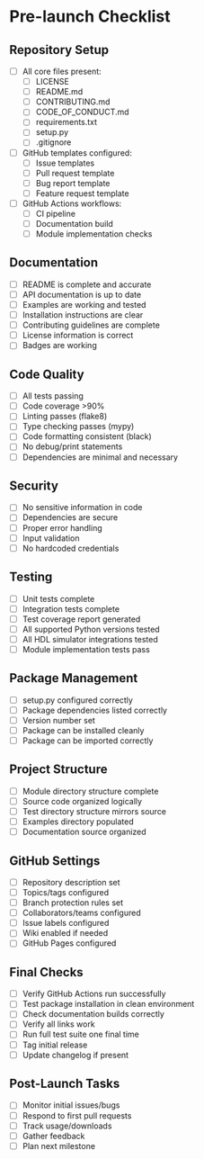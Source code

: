 # Pre-launch Checklist

## Repository Setup
- [ ] All core files present:
  - [ ] LICENSE
  - [ ] README.md
  - [ ] CONTRIBUTING.md
  - [ ] CODE_OF_CONDUCT.md
  - [ ] requirements.txt
  - [ ] setup.py
  - [ ] .gitignore
- [ ] GitHub templates configured:
  - [ ] Issue templates
  - [ ] Pull request template
  - [ ] Bug report template
  - [ ] Feature request template
- [ ] GitHub Actions workflows:
  - [ ] CI pipeline
  - [ ] Documentation build
  - [ ] Module implementation checks

## Documentation
- [ ] README is complete and accurate
- [ ] API documentation is up to date
- [ ] Examples are working and tested
- [ ] Installation instructions are clear
- [ ] Contributing guidelines are complete
- [ ] License information is correct
- [ ] Badges are working

## Code Quality
- [ ] All tests passing
- [ ] Code coverage >90%
- [ ] Linting passes (flake8)
- [ ] Type checking passes (mypy)
- [ ] Code formatting consistent (black)
- [ ] No debug/print statements
- [ ] Dependencies are minimal and necessary

## Security
- [ ] No sensitive information in code
- [ ] Dependencies are secure
- [ ] Proper error handling
- [ ] Input validation
- [ ] No hardcoded credentials

## Testing
- [ ] Unit tests complete
- [ ] Integration tests complete
- [ ] Test coverage report generated
- [ ] All supported Python versions tested
- [ ] All HDL simulator integrations tested
- [ ] Module implementation tests pass

## Package Management
- [ ] setup.py configured correctly
- [ ] Package dependencies listed correctly
- [ ] Version number set
- [ ] Package can be installed cleanly
- [ ] Package can be imported correctly

## Project Structure
- [ ] Module directory structure complete
- [ ] Source code organized logically
- [ ] Test directory structure mirrors source
- [ ] Examples directory populated
- [ ] Documentation source organized

## GitHub Settings
- [ ] Repository description set
- [ ] Topics/tags configured
- [ ] Branch protection rules set
- [ ] Collaborators/teams configured
- [ ] Issue labels configured
- [ ] Wiki enabled if needed
- [ ] GitHub Pages configured

## Final Checks
- [ ] Verify GitHub Actions run successfully
- [ ] Test package installation in clean environment
- [ ] Check documentation builds correctly
- [ ] Verify all links work
- [ ] Run full test suite one final time
- [ ] Tag initial release
- [ ] Update changelog if present

## Post-Launch Tasks
- [ ] Monitor initial issues/bugs
- [ ] Respond to first pull requests
- [ ] Track usage/downloads
- [ ] Gather feedback
- [ ] Plan next milestone